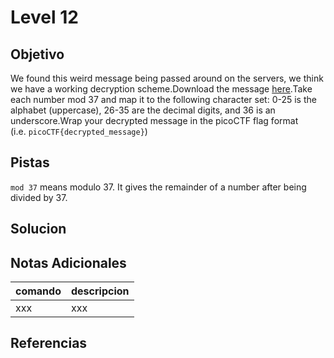 # Level 12
## Objetivo
We found this weird message being passed around on the servers, we think we have a working decryption scheme.Download the message [here](https://artifacts.picoctf.net/c/128/message.txt).Take each number mod 37 and map it to the following character set: 0-25 is the alphabet (uppercase), 26-35 are the decimal digits, and 36 is an underscore.Wrap your decrypted message in the picoCTF flag format (i.e. `picoCTF{decrypted_message}`)
## Pistas
`mod 37` means modulo 37. It gives the remainder of a number after being divided by 37.
## Solucion
## Notas Adicionales
|comando|descripcion|
|-------|-----------|
|xxx|xxx|
## Referencias